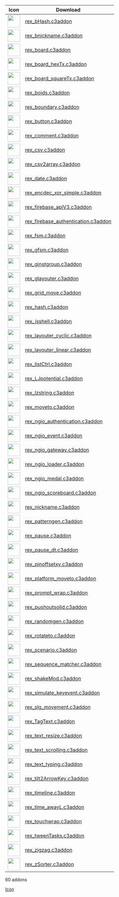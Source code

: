 |Icon|Download|
|----|--------|
|<img src="https://rexrainbow.github.io/C3RexDoc/repo/rex_bHash.png" width="40" heigh="40">|[rex_bHash.c3addon](https://rexrainbow.github.io/C3RexDoc/repo/rex_bHash.c3addon)|
|<img src="https://rexrainbow.github.io/C3RexDoc/repo/rex_bnickname.png" width="40" heigh="40">|[rex_bnickname.c3addon](https://rexrainbow.github.io/C3RexDoc/repo/rex_bnickname.c3addon)|
|<img src="https://rexrainbow.github.io/C3RexDoc/repo/rex_board.png" width="40" heigh="40">|[rex_board.c3addon](https://rexrainbow.github.io/C3RexDoc/repo/rex_board.c3addon)|
|<img src="https://rexrainbow.github.io/C3RexDoc/repo/rex_board_hexTx.png" width="40" heigh="40">|[rex_board_hexTx.c3addon](https://rexrainbow.github.io/C3RexDoc/repo/rex_board_hexTx.c3addon)|
|<img src="https://rexrainbow.github.io/C3RexDoc/repo/rex_board_squareTx.png" width="40" heigh="40">|[rex_board_squareTx.c3addon](https://rexrainbow.github.io/C3RexDoc/repo/rex_board_squareTx.c3addon)|
|<img src="https://rexrainbow.github.io/C3RexDoc/repo/rex_boids.png" width="40" heigh="40">|[rex_boids.c3addon](https://rexrainbow.github.io/C3RexDoc/repo/rex_boids.c3addon)|
|<img src="https://rexrainbow.github.io/C3RexDoc/repo/rex_boundary.png" width="40" heigh="40">|[rex_boundary.c3addon](https://rexrainbow.github.io/C3RexDoc/repo/rex_boundary.c3addon)|
|<img src="https://rexrainbow.github.io/C3RexDoc/repo/rex_button.png" width="40" heigh="40">|[rex_button.c3addon](https://rexrainbow.github.io/C3RexDoc/repo/rex_button.c3addon)|
|<img src="https://rexrainbow.github.io/C3RexDoc/repo/rex_comment.png" width="40" heigh="40">|[rex_comment.c3addon](https://rexrainbow.github.io/C3RexDoc/repo/rex_comment.c3addon)|
|<img src="https://rexrainbow.github.io/C3RexDoc/repo/rex_csv.png" width="40" heigh="40">|[rex_csv.c3addon](https://rexrainbow.github.io/C3RexDoc/repo/rex_csv.c3addon)|
|<img src="https://rexrainbow.github.io/C3RexDoc/repo/rex_csv2array.png" width="40" heigh="40">|[rex_csv2array.c3addon](https://rexrainbow.github.io/C3RexDoc/repo/rex_csv2array.c3addon)|
|<img src="https://rexrainbow.github.io/C3RexDoc/repo/rex_date.png" width="40" heigh="40">|[rex_date.c3addon](https://rexrainbow.github.io/C3RexDoc/repo/rex_date.c3addon)|
|<img src="https://rexrainbow.github.io/C3RexDoc/repo/rex_encdec_xor_simple.png" width="40" heigh="40">|[rex_encdec_xor_simple.c3addon](https://rexrainbow.github.io/C3RexDoc/repo/rex_encdec_xor_simple.c3addon)|
|<img src="https://rexrainbow.github.io/C3RexDoc/repo/rex_firebase_apiV3.png" width="40" heigh="40">|[rex_firebase_apiV3.c3addon](https://rexrainbow.github.io/C3RexDoc/repo/rex_firebase_apiV3.c3addon)|
|<img src="https://rexrainbow.github.io/C3RexDoc/repo/rex_firebase_authentication.png" width="40" heigh="40">|[rex_firebase_authentication.c3addon](https://rexrainbow.github.io/C3RexDoc/repo/rex_firebase_authentication.c3addon)|
|<img src="https://rexrainbow.github.io/C3RexDoc/repo/rex_fsm.png" width="40" heigh="40">|[rex_fsm.c3addon](https://rexrainbow.github.io/C3RexDoc/repo/rex_fsm.c3addon)|
|<img src="https://rexrainbow.github.io/C3RexDoc/repo/rex_gfsm.png" width="40" heigh="40">|[rex_gfsm.c3addon](https://rexrainbow.github.io/C3RexDoc/repo/rex_gfsm.c3addon)|
|<img src="https://rexrainbow.github.io/C3RexDoc/repo/rex_ginstgroup.png" width="40" heigh="40">|[rex_ginstgroup.c3addon](https://rexrainbow.github.io/C3RexDoc/repo/rex_ginstgroup.c3addon)|
|<img src="https://rexrainbow.github.io/C3RexDoc/repo/rex_glayouter.png" width="40" heigh="40">|[rex_glayouter.c3addon](https://rexrainbow.github.io/C3RexDoc/repo/rex_glayouter.c3addon)|
|<img src="https://rexrainbow.github.io/C3RexDoc/repo/rex_grid_move.png" width="40" heigh="40">|[rex_grid_move.c3addon](https://rexrainbow.github.io/C3RexDoc/repo/rex_grid_move.c3addon)|
|<img src="https://rexrainbow.github.io/C3RexDoc/repo/rex_hash.png" width="40" heigh="40">|[rex_hash.c3addon](https://rexrainbow.github.io/C3RexDoc/repo/rex_hash.c3addon)|
|<img src="https://rexrainbow.github.io/C3RexDoc/repo/rex_jsshell.png" width="40" heigh="40">|[rex_jsshell.c3addon](https://rexrainbow.github.io/C3RexDoc/repo/rex_jsshell.c3addon)|
|<img src="https://rexrainbow.github.io/C3RexDoc/repo/rex_layouter_cyclic.png" width="40" heigh="40">|[rex_layouter_cyclic.c3addon](https://rexrainbow.github.io/C3RexDoc/repo/rex_layouter_cyclic.c3addon)|
|<img src="https://rexrainbow.github.io/C3RexDoc/repo/rex_layouter_linear.png" width="40" heigh="40">|[rex_layouter_linear.c3addon](https://rexrainbow.github.io/C3RexDoc/repo/rex_layouter_linear.c3addon)|
|<img src="https://rexrainbow.github.io/C3RexDoc/repo/rex_listCtrl.png" width="40" heigh="40">|[rex_listCtrl.c3addon](https://rexrainbow.github.io/C3RexDoc/repo/rex_listCtrl.c3addon)|
|<img src="https://rexrainbow.github.io/C3RexDoc/repo/rex_LJpotential.png" width="40" heigh="40">|[rex_LJpotential.c3addon](https://rexrainbow.github.io/C3RexDoc/repo/rex_LJpotential.c3addon)|
|<img src="https://rexrainbow.github.io/C3RexDoc/repo/rex_lzstring.png" width="40" heigh="40">|[rex_lzstring.c3addon](https://rexrainbow.github.io/C3RexDoc/repo/rex_lzstring.c3addon)|
|<img src="https://rexrainbow.github.io/C3RexDoc/repo/rex_moveto.png" width="40" heigh="40">|[rex_moveto.c3addon](https://rexrainbow.github.io/C3RexDoc/repo/rex_moveto.c3addon)|
|<img src="https://rexrainbow.github.io/C3RexDoc/repo/rex_ngio_authentication.png" width="40" heigh="40">|[rex_ngio_authentication.c3addon](https://rexrainbow.github.io/C3RexDoc/repo/rex_ngio_authentication.c3addon)|
|<img src="https://rexrainbow.github.io/C3RexDoc/repo/rex_ngio_event.png" width="40" heigh="40">|[rex_ngio_event.c3addon](https://rexrainbow.github.io/C3RexDoc/repo/rex_ngio_event.c3addon)|
|<img src="https://rexrainbow.github.io/C3RexDoc/repo/rex_ngio_gateway.png" width="40" heigh="40">|[rex_ngio_gateway.c3addon](https://rexrainbow.github.io/C3RexDoc/repo/rex_ngio_gateway.c3addon)|
|<img src="https://rexrainbow.github.io/C3RexDoc/repo/rex_ngio_loader.png" width="40" heigh="40">|[rex_ngio_loader.c3addon](https://rexrainbow.github.io/C3RexDoc/repo/rex_ngio_loader.c3addon)|
|<img src="https://rexrainbow.github.io/C3RexDoc/repo/rex_ngio_medal.png" width="40" heigh="40">|[rex_ngio_medal.c3addon](https://rexrainbow.github.io/C3RexDoc/repo/rex_ngio_medal.c3addon)|
|<img src="https://rexrainbow.github.io/C3RexDoc/repo/rex_ngio_scoreboard.png" width="40" heigh="40">|[rex_ngio_scoreboard.c3addon](https://rexrainbow.github.io/C3RexDoc/repo/rex_ngio_scoreboard.c3addon)|
|<img src="https://rexrainbow.github.io/C3RexDoc/repo/rex_nickname.png" width="40" heigh="40">|[rex_nickname.c3addon](https://rexrainbow.github.io/C3RexDoc/repo/rex_nickname.c3addon)|
|<img src="https://rexrainbow.github.io/C3RexDoc/repo/rex_patterngen.png" width="40" heigh="40">|[rex_patterngen.c3addon](https://rexrainbow.github.io/C3RexDoc/repo/rex_patterngen.c3addon)|
|<img src="https://rexrainbow.github.io/C3RexDoc/repo/rex_pause.png" width="40" heigh="40">|[rex_pause.c3addon](https://rexrainbow.github.io/C3RexDoc/repo/rex_pause.c3addon)|
|<img src="https://rexrainbow.github.io/C3RexDoc/repo/rex_pause_dt.png" width="40" heigh="40">|[rex_pause_dt.c3addon](https://rexrainbow.github.io/C3RexDoc/repo/rex_pause_dt.c3addon)|
|<img src="https://rexrainbow.github.io/C3RexDoc/repo/rex_pinoffsetxy.png" width="40" heigh="40">|[rex_pinoffsetxy.c3addon](https://rexrainbow.github.io/C3RexDoc/repo/rex_pinoffsetxy.c3addon)|
|<img src="https://rexrainbow.github.io/C3RexDoc/repo/rex_platform_moveto.png" width="40" heigh="40">|[rex_platform_moveto.c3addon](https://rexrainbow.github.io/C3RexDoc/repo/rex_platform_moveto.c3addon)|
|<img src="https://rexrainbow.github.io/C3RexDoc/repo/rex_prompt_wrap.png" width="40" heigh="40">|[rex_prompt_wrap.c3addon](https://rexrainbow.github.io/C3RexDoc/repo/rex_prompt_wrap.c3addon)|
|<img src="https://rexrainbow.github.io/C3RexDoc/repo/rex_pushoutsolid.png" width="40" heigh="40">|[rex_pushoutsolid.c3addon](https://rexrainbow.github.io/C3RexDoc/repo/rex_pushoutsolid.c3addon)|
|<img src="https://rexrainbow.github.io/C3RexDoc/repo/rex_randomgen.png" width="40" heigh="40">|[rex_randomgen.c3addon](https://rexrainbow.github.io/C3RexDoc/repo/rex_randomgen.c3addon)|
|<img src="https://rexrainbow.github.io/C3RexDoc/repo/rex_rotateto.png" width="40" heigh="40">|[rex_rotateto.c3addon](https://rexrainbow.github.io/C3RexDoc/repo/rex_rotateto.c3addon)|
|<img src="https://rexrainbow.github.io/C3RexDoc/repo/rex_scenario.png" width="40" heigh="40">|[rex_scenario.c3addon](https://rexrainbow.github.io/C3RexDoc/repo/rex_scenario.c3addon)|
|<img src="https://rexrainbow.github.io/C3RexDoc/repo/rex_sequence_matcher.png" width="40" heigh="40">|[rex_sequence_matcher.c3addon](https://rexrainbow.github.io/C3RexDoc/repo/rex_sequence_matcher.c3addon)|
|<img src="https://rexrainbow.github.io/C3RexDoc/repo/rex_shakeMod.png" width="40" heigh="40">|[rex_shakeMod.c3addon](https://rexrainbow.github.io/C3RexDoc/repo/rex_shakeMod.c3addon)|
|<img src="https://rexrainbow.github.io/C3RexDoc/repo/rex_simulate_keyevent.png" width="40" heigh="40">|[rex_simulate_keyevent.c3addon](https://rexrainbow.github.io/C3RexDoc/repo/rex_simulate_keyevent.c3addon)|
|<img src="https://rexrainbow.github.io/C3RexDoc/repo/rex_slg_movement.png" width="40" heigh="40">|[rex_slg_movement.c3addon](https://rexrainbow.github.io/C3RexDoc/repo/rex_slg_movement.c3addon)|
|<img src="https://rexrainbow.github.io/C3RexDoc/repo/rex_TagText.png" width="40" heigh="40">|[rex_TagText.c3addon](https://rexrainbow.github.io/C3RexDoc/repo/rex_TagText.c3addon)|
|<img src="https://rexrainbow.github.io/C3RexDoc/repo/rex_text_resize.png" width="40" heigh="40">|[rex_text_resize.c3addon](https://rexrainbow.github.io/C3RexDoc/repo/rex_text_resize.c3addon)|
|<img src="https://rexrainbow.github.io/C3RexDoc/repo/rex_text_scrolling.png" width="40" heigh="40">|[rex_text_scrolling.c3addon](https://rexrainbow.github.io/C3RexDoc/repo/rex_text_scrolling.c3addon)|
|<img src="https://rexrainbow.github.io/C3RexDoc/repo/rex_text_typing.png" width="40" heigh="40">|[rex_text_typing.c3addon](https://rexrainbow.github.io/C3RexDoc/repo/rex_text_typing.c3addon)|
|<img src="https://rexrainbow.github.io/C3RexDoc/repo/rex_tilt2ArrowKey.png" width="40" heigh="40">|[rex_tilt2ArrowKey.c3addon](https://rexrainbow.github.io/C3RexDoc/repo/rex_tilt2ArrowKey.c3addon)|
|<img src="https://rexrainbow.github.io/C3RexDoc/repo/rex_timeline.png" width="40" heigh="40">|[rex_timeline.c3addon](https://rexrainbow.github.io/C3RexDoc/repo/rex_timeline.c3addon)|
|<img src="https://rexrainbow.github.io/C3RexDoc/repo/rex_time_awayL.png" width="40" heigh="40">|[rex_time_awayL.c3addon](https://rexrainbow.github.io/C3RexDoc/repo/rex_time_awayL.c3addon)|
|<img src="https://rexrainbow.github.io/C3RexDoc/repo/rex_touchwrap.png" width="40" heigh="40">|[rex_touchwrap.c3addon](https://rexrainbow.github.io/C3RexDoc/repo/rex_touchwrap.c3addon)|
|<img src="https://rexrainbow.github.io/C3RexDoc/repo/rex_tweenTasks.png" width="40" heigh="40">|[rex_tweenTasks.c3addon](https://rexrainbow.github.io/C3RexDoc/repo/rex_tweenTasks.c3addon)|
|<img src="https://rexrainbow.github.io/C3RexDoc/repo/rex_zigzag.png" width="40" heigh="40">|[rex_zigzag.c3addon](https://rexrainbow.github.io/C3RexDoc/repo/rex_zigzag.c3addon)|
|<img src="https://rexrainbow.github.io/C3RexDoc/repo/rex_zSorter.png" width="40" heigh="40">|[rex_zSorter.c3addon](https://rexrainbow.github.io/C3RexDoc/repo/rex_zSorter.c3addon)|
  
60 addons  
  
[Icon](https://icons8.com/)